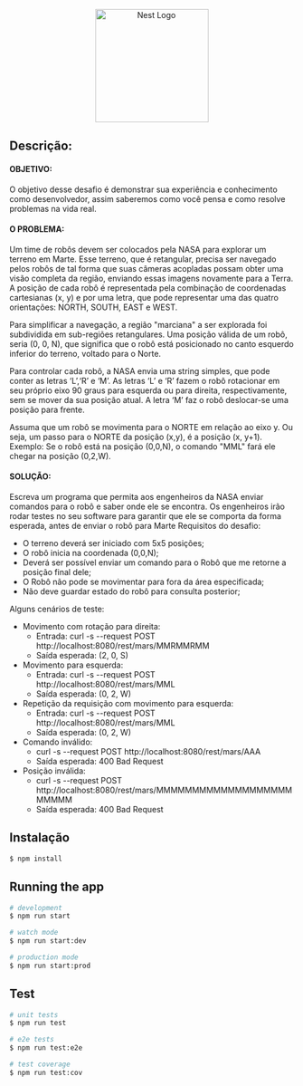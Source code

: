 <p align="center">
  <a href="http://nestjs.com/" target="blank"><img src="https://nestjs.com/img/logo-small.svg" width="200" alt="Nest Logo" /></a>
</p>

## Descrição: 

#### OBJETIVO:
O objetivo desse desafio é demonstrar sua experiência e conhecimento como desenvolvedor, assim saberemos como você pensa e como resolve problemas na vida real.

#### O PROBLEMA:
Um time de robôs devem ser colocados pela NASA para explorar um terreno em Marte. Esse terreno, que é retangular, precisa ser navegado pelos robôs de tal forma que suas câmeras acopladas possam obter uma visão completa da região, enviando essas imagens novamente para a Terra.
A posição de cada robô é representada pela combinação de coordenadas cartesianas (x, y) e por uma letra, que pode representar uma das quatro orientações: NORTH, SOUTH, EAST e WEST.

Para simplificar a navegação, a região "marciana" a ser explorada foi subdividida em sub-regiões retangulares. Uma posição válida de um robô, seria (0, 0, N), que significa que o robô está posicionado no canto esquerdo inferior do terreno, voltado para o Norte.

Para controlar cada robô, a NASA envia uma string simples, que pode conter as letras ‘L’,‘R’ e ‘M’. As letras ‘L’ e ‘R’ fazem o robô rotacionar em seu próprio eixo 90 graus para esquerda ou para direita, respectivamente, sem se mover da sua posição atual. A letra ‘M’ faz o robô deslocar-se uma posição para frente.

Assuma que um robô se movimenta para o NORTE em relação ao eixo y. Ou seja, um passo para o NORTE da posição (x,y), é a posição (x, y+1).
Exemplo: Se o robô está na posição (0,0,N), o comando "MML" fará ele chegar na posição (0,2,W).

#### SOLUÇÃO: 
Escreva um programa que permita aos engenheiros da NASA enviar comandos para o robô e saber onde ele se encontra. Os engenheiros irão rodar testes no seu software para garantir que ele se comporta da forma esperada, antes de enviar o robô para Marte Requisitos do desafio:

- O terreno deverá ser iniciado com 5x5 posições;
- O robô inicia na coordenada (0,0,N);
- Deverá ser possível enviar um comando para o Robô que me retorne a posição final dele;
- O Robô não pode se movimentar para fora da área especificada;
- Não deve guardar estado do robô para consulta posterior;

Alguns cenários de teste:

 - Movimento com rotação para direita:
      - Entrada: curl -s --request POST http://localhost:8080/rest/mars/MMRMMRMM
      - Saída esperada: (2, 0, S)
- Movimento para esquerda:
    - Entrada: curl -s --request POST http://localhost:8080/rest/mars/MML
    - Saída esperada: (0, 2, W)
- Repetição da requisição com movimento para esquerda:
  - Entrada: curl -s --request POST http://localhost:8080/rest/mars/MML
  - Saída esperada: (0, 2, W)
- Comando inválido:
  - curl -s --request POST http://localhost:8080/rest/mars/AAA
  - Saída esperada: 400 Bad Request
- Posição inválida:
  - curl -s --request POST http://localhost:8080/rest/mars/MMMMMMMMMMMMMMMMMMMMMMMM
  - Saída esperada: 400 Bad Request


## Instalação

```bash
$ npm install
```

## Running the app

```bash
# development
$ npm run start

# watch mode
$ npm run start:dev

# production mode
$ npm run start:prod
```

## Test

```bash
# unit tests
$ npm run test

# e2e tests
$ npm run test:e2e

# test coverage
$ npm run test:cov
```